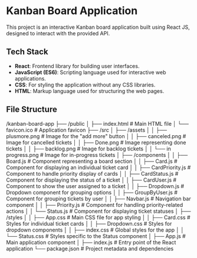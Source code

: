 # Kanban Board Application

This project is an interactive Kanban board application built using React JS, designed to interact with the provided API.

## Tech Stack

- **React**: Frontend library for building user interfaces.
- **JavaScript (ES6)**: Scripting language used for interactive web applications.
- **CSS**: For styling the application without any CSS libraries.
- **HTML**: Markup language used for structuring the web pages.

## File Structure

/kanban-board-app 
├── /public 
│ ├── index.html # Main HTML file 
│ └── favicon.ico # Application favicon 
├── /src 
│ ├── /assets 
│ │ ├── plusmore.png # Image for the "add more" button 
│ │ ├── canceled.png # Image for cancelled tickets 
│ │ ├── Done.png # Image representing done tickets 
│ │ ├── backlog.png # Image for backlog tickets 
│ │ └── in progress.png # Image for in-progress tickets 
│ ├── /components 
│ │ ├── Board.js # Component representing a board section 
│ │ ├── Card.js # Component for displaying an individual ticket card 
│ │ ├── CardPriority.js # Component to handle priority display of cards 
│ │ ├── CardStatus.js # Component for displaying the status of a ticket 
│ │ ├── CardUser.js # Component to show the user assigned to a ticket 
│ │ ├── Dropdown.js # Dropdown component for grouping options 
│ │ ├── GroupByUser.js # Component for grouping tickets by user 
│ │ ├── Navbar.js # Navigation bar component 
│ │ ├── Priority.js # Component for handling priority-related actions 
│ │ └── Status.js # Component for displaying ticket statuses 
│ ├── /styles 
│ │ ├── App.css # Main CSS file for app styling 
│ │ ├── Card.css # Styles for individual ticket cards 
│ │ ├── Dropdown.css # Styles for dropdown components 
│ │ ├── index.css # Global styles for the app 
│ │ └── Status.css # Styles specific to the Status component 
│ ├── App.js # Main application component 
│ ├── index.js # Entry point of the React application 
└── package.json # Project metadata and dependencies